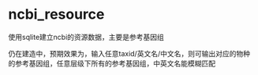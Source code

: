 # ncbi_resource
使用sqlite建立ncbi的资源数据，主要是参考基因组

仍在建造中，预期效果为，输入任意taxid/英文名/中文名，则可输出对应的物种的参考基因组，任意层级下所有的参考基因组，中英文名能模糊匹配
